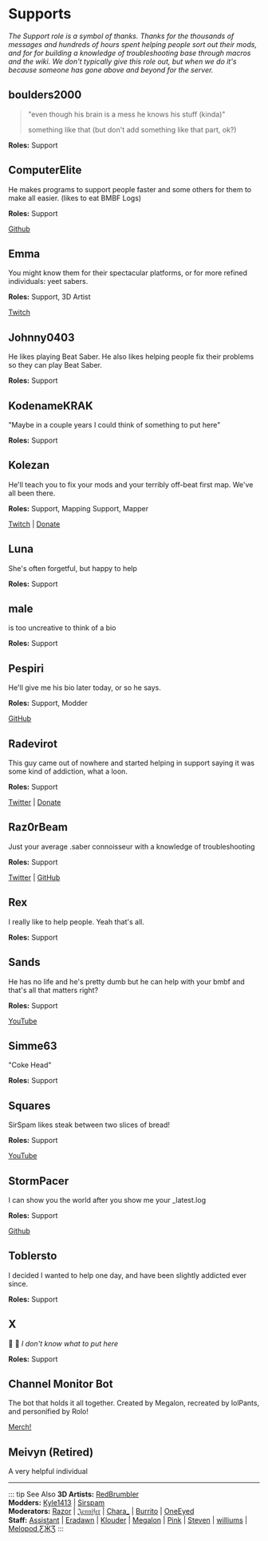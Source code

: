 # Supports
_The Support role is a symbol of thanks. Thanks for the thousands of messages and hundreds of hours spent helping people
sort out their mods, and for for building a knowledge of troubleshooting base through macros and the wiki. We don't typically
give this role out, but when we do it's because someone has gone above and beyond for the server._

## boulders2000
> "even though his brain is a mess he knows his stuff (kinda)"
>
> something like that (but don't add something like that part, ok?)

**Roles:** Support

## ComputerElite
He makes programs to support people faster and some others for them to make all easier. (likes to eat BMBF Logs)

**Roles:** Support

[Github](https://github.com/ComputerElite/)

## Emma
You might know them for their spectacular platforms, or for more refined individuals: yeet sabers.

**Roles:** Support, 3D Artist

[Twitch](https://www.twitch.tv/therealkleinba)

## Johnny0403
He likes playing Beat Saber. He also likes helping people fix their problems so they can play Beat Saber.

**Roles:** Support

## KodenameKRAK
"Maybe in a couple years I could think of something to put here"

**Roles:** Support

## Kolezan
He'll teach you to fix your mods and your terribly off-beat first map. We've all been there.

**Roles:** Support, Mapping Support, Mapper

[Twitch](https://www.twitch.tv/kolezan) | [Donate](https://paypal.me/kolezan)

## Luna
She's often forgetful, but happy to help

**Roles:** Support

## male
is too uncreative to think of a bio

**Roles:** Support

## Pespiri
He'll give me his bio later today, or so he says.

**Roles:** Support, Modder

[GitHub](https://github.com/pespiri)

## Radevirot
This guy came out of nowhere and started helping in support saying it was some kind of addiction, what a loon.

**Roles:** Support

[Twitter](https://twitter.com/Radevirot) | [Donate](paypal.me/Radevirot)

## Raz0rBeam
Just your average .saber connoisseur with a knowledge of troubleshooting

**Roles:** Support

[Twitter](https://www.twitter.com/Raz0rBeam) | [GitHub](https://www.github.com/Raz0rBeam)

## Rex
I really like to help people. Yeah that's all.

**Roles:** Support

## Sands
He has no life and he's pretty dumb but he can help with your bmbf and that's all that matters right?

**Roles:** Support

[YouTube](https://www.youtube.com/channel/UCiZEAQOgVABYs1-u3psPezg)

## Simme63
"Coke Head"

**Roles:** Support

## Squares
SirSpam likes steak between two slices of bread!

**Roles:** Support

[YouTube](https://www.youtube.com/channel/UCaQ7PLj4AqGHZnqQVjc_XBQ)

## StormPacer
I can show you the world after you show me your _latest.log

**Roles:** Support

[Github](https://github.com/StormPacer)

## Toblersto
I decided I wanted to help one day, and have been slightly addicted ever since.

**Roles:** Support

## X
🐸 🎉 _I don't know what to put here_

**Roles:** Support

## Channel Monitor Bot
The bot that holds it all together.
Created by Megalon, recreated by lolPants, and personified by Rolo!

[Merch!](https://www.redbubble.com/people/megalon-gaming/portfolio)

## Meivyn (Retired)

A very helpful individual

---

::: tip See Also
**3D Artists:** [RedBrumbler](./3d-artists.md#redbrumbler)  
**Modders:** [Kyle1413](./modders.md#kyle1413) | [Sirspam](./modders.md#sirspam)  
**Moderators:** [Razor](./moderators.md#razor) | [𝔍𝔢𝔫𝔫𝔦𝔣𝔢𝔯](./moderators.md#jennifer-retired)
  | [Chara_](./moderators.md#chara) | [Burrito](./moderators.md#burrito) | [OneEyed](./moderators.md#oneeyed-retired)  
**Staff:** [Assistant](./staff.md#assistant-retired) | [Eradawn](./staff.md#eradawn) | [Klouder](./staff.md#klouder-retired)
| [Megalon](./staff.md#megalon) | [Pink](./staff.md#pink) | [Steven](./staff.md#steven-🎀) | [williums](./staff.md#williums)
| [Melopod ƸӜƷ](./staff.md#melopod-ƹжʒ)
:::
